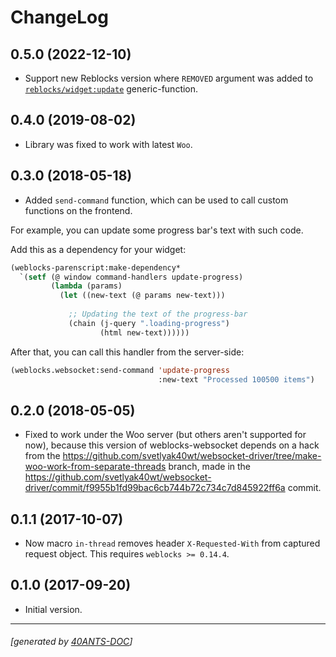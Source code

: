 <a id="x-28REBLOCKS-WEBSOCKET-DOCS-2FCHANGELOG-3A-40CHANGELOG-2040ANTS-DOC-2FLOCATIVES-3ASECTION-29"></a>

# ChangeLog

<a id="x-28REBLOCKS-WEBSOCKET-DOCS-2FCHANGELOG-3A-3A-7C0-2E5-2E0-7C-2040ANTS-DOC-2FLOCATIVES-3ASECTION-29"></a>

## 0.5.0 (2022-12-10)

* Support new Reblocks version where `REMOVED` argument was added to [`reblocks/widget:update`][9631] generic-function.

<a id="x-28REBLOCKS-WEBSOCKET-DOCS-2FCHANGELOG-3A-3A-7C0-2E4-2E0-7C-2040ANTS-DOC-2FLOCATIVES-3ASECTION-29"></a>

## 0.4.0 (2019-08-02)

* Library was fixed to work with latest `Woo`.

<a id="x-28REBLOCKS-WEBSOCKET-DOCS-2FCHANGELOG-3A-3A-7C0-2E3-2E0-7C-2040ANTS-DOC-2FLOCATIVES-3ASECTION-29"></a>

## 0.3.0 (2018-05-18)

* Added `send-command` function, which can be used to call custom
functions on the frontend.

For example, you can update some progress bar's text with such code.

Add this as a dependency for your widget:

```lisp
(weblocks-parenscript:make-dependency*
  `(setf (@ window command-handlers update-progress)
         (lambda (params)
           (let ((new-text (@ params new-text)))
              
             ;; Updating the text of the progress-bar
             (chain (j-query ".loading-progress")
                    (html new-text))))))
```
After that, you can call this handler from the server-side:

```lisp
(weblocks.websocket:send-command 'update-progress
                                 :new-text "Processed 100500 items")
```
<a id="x-28REBLOCKS-WEBSOCKET-DOCS-2FCHANGELOG-3A-3A-7C0-2E2-2E0-7C-2040ANTS-DOC-2FLOCATIVES-3ASECTION-29"></a>

## 0.2.0 (2018-05-05)

* Fixed to work under the Woo server (but others aren't supported for
now), because this version of weblocks-websocket depends on a hack
from the
https://github.com/svetlyak40wt/websocket-driver/tree/make-woo-work-from-separate-threads
branch, made in the
https://github.com/svetlyak40wt/websocket-driver/commit/f9955b1fd99bac6cb744b72c734c7d845922ff6a commit.

<a id="x-28REBLOCKS-WEBSOCKET-DOCS-2FCHANGELOG-3A-3A-7C0-2E1-2E1-7C-2040ANTS-DOC-2FLOCATIVES-3ASECTION-29"></a>

## 0.1.1 (2017-10-07)

* Now macro `in-thread` removes header `X-Requested-With` from
captured request object. This requires `weblocks >= 0.14.4`.

<a id="x-28REBLOCKS-WEBSOCKET-DOCS-2FCHANGELOG-3A-3A-7C0-2E1-2E0-7C-2040ANTS-DOC-2FLOCATIVES-3ASECTION-29"></a>

## 0.1.0 (2017-09-20)

* Initial version.


[9631]: https://40ants.com/reblocks/widgets/#x-28REBLOCKS-2FWIDGET-3AUPDATE-20GENERIC-FUNCTION-29

* * *
###### [generated by [40ANTS-DOC](https://40ants.com/doc/)]
